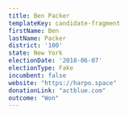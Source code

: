 ```yaml
---
title: Ben Packer
templateKey: candidate-fragment
firstName: Ben
lastName: Packer
district: '100'
state: New York
electionDate: '2018-06-07'
electionType: Fake
incumbent: false
website: "https://harpo.space"
donationLink: "actblue.com"
outcome: "Won"
---
```

